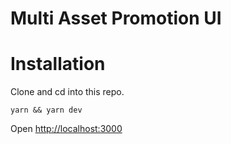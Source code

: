 # Multi Asset Promotion UI

# Installation
Clone and cd into this repo.

```
yarn && yarn dev
```

Open [http://localhost:3000](http://localhost:3000)
